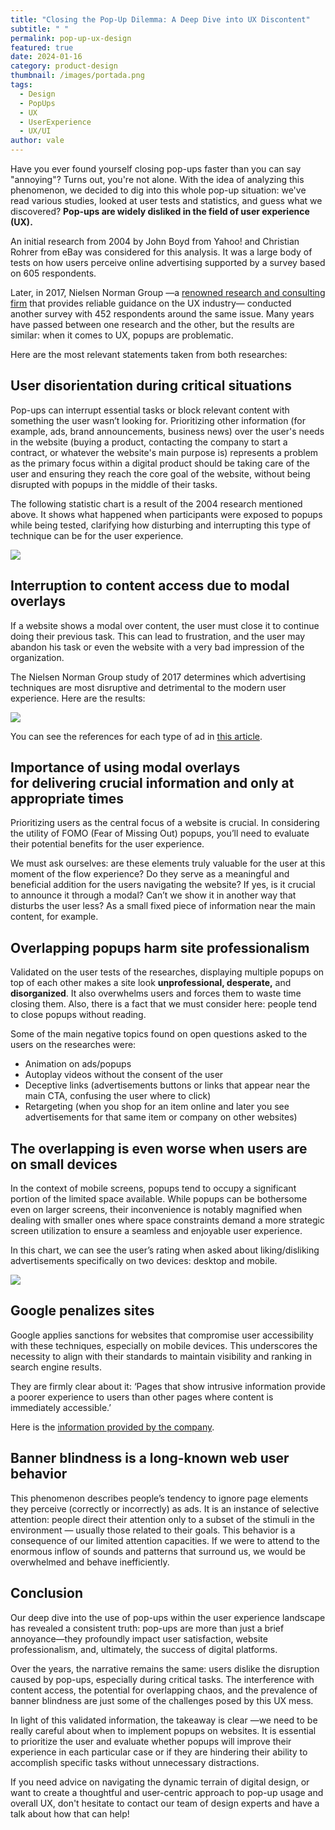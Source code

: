 ```yaml
---
title: "Closing the Pop-Up Dilemma: A Deep Dive into UX Discontent"
subtitle: " "
permalink: pop-up-ux-design
featured: true
date: 2024-01-16
category: product-design
thumbnail: /images/portada.png
tags:
  - Design
  - PopUps
  - UX
  - UserExperience
  - UX/UI
author: vale
---
```

Have you ever found yourself closing pop-ups faster than you can say "annoying"? Turns out, you're not alone. With the idea of analyzing this phenomenon, we decided to dig into this whole pop-up situation: we've read various studies, looked at user tests and statistics, and guess what we discovered? **Pop-ups are widely disliked in the field of user experience (UX).**

An initial research from 2004 by John Boyd from Yahoo! and Christian Rohrer from eBay was considered for this analysis. It was a large body of tests on how users perceive online advertising supported by a survey based on 605 respondents.

Later, in 2017, Nielsen Norman Group —a [renowned research and consulting firm](https://www.nngroup.com/about/) that provides reliable guidance on the UX industry— conducted another survey with 452 respondents around the same issue. Many years have passed between one research and the other, but the results are similar: when it comes to UX, popups are problematic.

Here are the most relevant statements taken from both researches:

## User disorientation during critical situations

Pop-ups can interrupt essential tasks or block relevant content with something the user wasn’t looking for. Prioritizing other information (for example, ads, brand announcements, business news) over the user's needs in the website (buying a product, contacting the company to start a contract, or whatever the website's main purpose is) represents a problem as the primary focus within a digital product should be taking care of the user and ensuring they reach the core goal of the website, without being disrupted with popups in the middle of their tasks.

The following statistic chart is a result of the 2004 research mentioned above. It shows what happened when participants were exposed to popups while being tested, clarifying how disturbing and interrupting this type of technique can be for the user experience.

![](/images/asset1.png)

## Interruption to content access due to modal overlays

If a website shows a modal over content, the user must close it to continue doing their previous task. This can lead to frustration, and the user may abandon his task or even the website with a very bad impression of the organization.

The Nielsen Norman Group study of 2017 determines which advertising techniques are most disruptive and detrimental to the modern user experience. Here are the results:

![](/images/asset2.png)

You can see the references for each type of ad in [this article](https://www.nngroup.com/articles/most-hated-advertising-techniques/).

## Importance of using modal overlays for delivering crucial information and only at appropriate times

Prioritizing users as the central focus of a website is crucial. In considering the utility of FOMO (Fear of Missing Out) popups, you’ll need to evaluate their potential benefits for the user experience.

We must ask ourselves: are these elements truly valuable for the user at this moment of the flow experience? Do they serve as a meaningful and beneficial addition for the users navigating the website? If yes, is it crucial to announce it through a modal? Can’t we show it in another way that disturbs the user less? As a small fixed piece of information near the main content, for example.

## Overlapping popups harm site professionalism

Validated on the user tests of the researches, displaying multiple popups on top of each other makes a site look **unprofessional, desperate,** and **disorganized**. It also overwhelms users and forces them to waste time closing them. Also, there is a fact that we must consider here: people tend to close popups without reading.

Some of the main negative topics found on open questions asked to the users on the researches were:

* Animation on ads/popups
* Autoplay videos without the consent of the user
* Deceptive links (advertisements buttons or links that appear near the main CTA, confusing the user where to click)
* Retargeting (when you shop for an item online and later you see advertisements for that same item or company on other websites)

## The overlapping is even worse when users are on small devices

In the context of mobile screens, popups tend to occupy a significant portion of the limited space available. While popups can be bothersome even on larger screens, their inconvenience is notably magnified when dealing with smaller ones where space constraints demand a more strategic screen utilization to ensure a seamless and enjoyable user experience.

In this chart, we can see the user’s rating when asked about liking/disliking advertisements specifically on two devices: desktop and mobile.

![](/images/asset3.png)

## Google penalizes sites

Google applies sanctions for websites that compromise user accessibility with these techniques, especially on mobile devices. This underscores the necessity to align with their standards to maintain visibility and ranking in search engine results.

They are firmly clear about it: ‘Pages that show intrusive information provide a poorer experience to users than other pages where content is immediately accessible.’

Here is the [information provided by the company](https://developers.google.com/search/blog/2016/08/helping-users-easily-access-content-on#helping-users-find-the-content-theyre-looking-for).

## Banner blindness is a long-known web user behavior

This phenomenon describes people’s tendency to ignore page elements they perceive (correctly or incorrectly) as ads. It is an instance of selective attention: people direct their attention only to a subset of the stimuli in the environment — usually those related to their goals. This behavior is a consequence of our limited attention capacities. If we were to attend to the enormous inflow of sounds and patterns that surround us, we would be overwhelmed and behave inefficiently.

## Conclusion

Our deep dive into the use of pop-ups within the user experience landscape has revealed a consistent truth: pop-ups are more than just a brief annoyance—they profoundly impact user satisfaction, website professionalism, and, ultimately, the success of digital platforms.

Over the years, the narrative remains the same: users dislike the disruption caused by pop-ups, especially during critical tasks. The interference with content access, the potential for overlapping chaos, and the prevalence of banner blindness are just some of the challenges posed by this UX mess.

In light of this validated information, the takeaway is clear —we need to be really careful about when to implement popups on websites. It is essential to prioritize the user and evaluate whether popups will improve their experience in each particular case or if they are hindering their ability to accomplish specific tasks without unnecessary distractions. 

If you need advice on navigating the dynamic terrain of digital design, or want to create a thoughtful and user-centric approach to pop-up usage and overall UX, don't hesitate to contact our team of design experts and have a talk about how that can help!